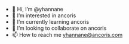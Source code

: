 - 👋 Hi, I’m @yhannane
- 👀 I’m interested in ancoris
- 🌱 I’m currently learning ancoris
- 💞️ I’m looking to collaborate on ancoris
- 📫 How to reach me yhannane@ancoris.com

<!---
yhannane/yhannane is a ✨ special ✨ repository because its `README.md` (this file) appears on your GitHub profile.
You can click the Preview link to take a look at your changes.
--->
